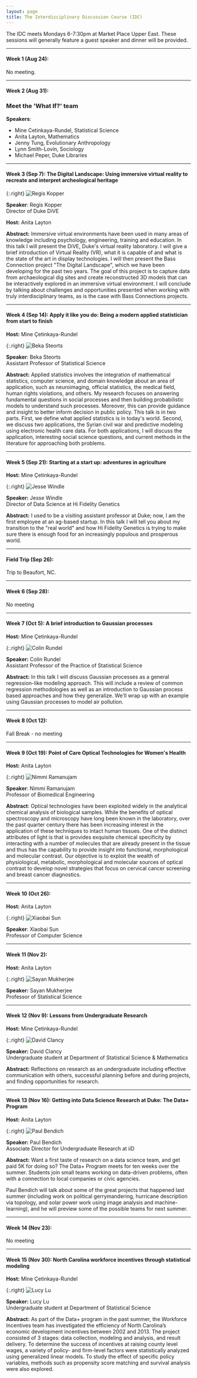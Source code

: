 ```yaml
---
layout: page
title: The Interdisciplinary Discussion Course (IDC)
---
```


The IDC meets Mondays 6-7:30pm at Market Place Upper East. These sessions will generally feature a guest speaker and dinner will be provided.

* * *

#### Week 1 (Aug 24): 

No meeting.

* * *

#### Week 2 (Aug 31): 

### Meet the 'What If?' team

**Speakers**: 

* Mine Cetinkaya-Rundel, Statistical Science
* Anita Layton, Mathematics
* Jenny Tung, Evolutionary Anthropology
* Lynn Smith-Lovin, Sociology
* Michael Peper, Duke Libraries

* * *

#### Week 3 (Sep 7): The Digital Landscape: Using immersive virtual reality to recreate and interpret archeological heritage

{:.right}
![Regis Kopper](photos/regis_kopper.png)

**Speaker**: Regis Kopper <br>
Director of Duke DiVE

**Host:** Anita Layton

**Abstract:**  Immersive virtual environments have been used in many areas of knowledge
including psychology, engineering, training and education. In this talk
I will present the DiVE, Duke's virtual reality laboratory. I will give
a brief introduction of Virtual Reality (VR), what it is capable of and
what is the state of the art in display technologies. I will then
present the Bass Connection project "The Digital Landscape",  which we
have been developing for the past two years. The goal of this project is
to capture data from archaeological dig sites and create reconstructed 3D
models that can be interactively explored in an immersive virtual
environment. I will conclude by talking about challenges and
opportunities presented when working with truly interdisciplinary teams,
as is the case with Bass Connections projects.

* * *

#### Week 4 (Sep 14): Apply it like you do: Being a modern applied statistician from start to finish


**Host:** Mine Çetinkaya-Rundel

{:.right}
![Beka Steorts](photos/beka_steorts.png)

**Speaker**: Beka Steorts <br>
Assistant Professor of Statistical Science

**Abstract:** Applied statistics involves the integration of mathematical 
statistics, computer science, and domain knowledge about an area of 
application, such as neuroimaging, official statistics, the medical field, 
human rights violations, and others. My research focuses on answering 
fundamental questions in social processes and then building probabilistic 
models to understand such processes. Moreover, this can provide guidance and 
insight to better inform decision in public policy. This talk is in two parts. 
First, we define what applied statistics is in today's world. Second, we 
discuss two applications, the Syrian civil war and predictive modeling using 
electronic health care data. For both applications, I will discuss the 
application, interesting social science questions, and current methods in the 
literature for approaching both problems. 

* * *

#### Week 5 (Sep 21): Starting at a start up: adventures in agriculture

**Host:** Mine Çetinkaya-Rundel

{:.right}
![Jesse Windle](photos/jesse_windle.png)

**Speaker:** Jesse Windle <br>
Director of Data Science at Hi Fidelity Genetics

**Abstract:** I used to be a visiting assistant professor at Duke; now, I am the
first employee at an ag-based startup. In this talk I will tell you about my
transition to the "real world" and how Hi Fidelity Genetics is trying to make
sure there is enough food for an increasingly populous and prosperous world.

* * *

#### Field Trip (Sep 26):

Trip to Beaufort, NC.

* * *

#### Week 6 (Sep 28):

No meeting

* * *

#### Week 7 (Oct 5): A brief introduction to Gaussian processes

**Host:** Mine Çetinkaya-Rundel

{:.right}
![Colin Rundel](photos/colin_rundel.png)

**Speaker:** Colin Rundel <br>
Assistant Professor of the Practice of Statistical Science

**Abstract:** In this talk I will discuss Gaussian processes as a general 
regression-like modeling approach. This will include a review of common 
regression methodologies as well as an introduction to Gaussian process 
based approaches and how they generalize. We'll wrap up with an example 
using Gaussian processes to model air pollution.

* * *

#### Week 8 (Oct 12):

Fall Break - no meeting

* * * 

#### Week 9 (Oct 19): Point of Care Optical Technologies for Women's Health

**Host:** Anita Layton

{:.right}
![Nimmi Ramanujam](photos/nimmi_ramanujam.png)

**Speaker**: Nimmi Ramanujam <br>
Professor of Biomedical Engineering

**Abstract**: Optical technologies have been exploited widely in the analytical
chemical analysis of biological samples. While the benefits of optical
spectroscopy and microscopy have long been known in the laboratory, over
the past quarter century there has been increasing interest in the
application of these techniques to intact human tissues. One of the
distinct attributes of light is that is provides exquisite chemical
specificity by interacting with a number of molecules that are already
present in the tissue and thus has the capability to provide insight
into functional, morphological and molecular contrast. Our objective is
to exploit the wealth of physiological, metabolic, morphological and
molecular sources of optical contrast to develop novel strategies that
focus on cervical cancer screening and breast cancer diagnostics.

* * * 

#### Week 10 (Oct 26):

**Host:** Anita Layton

{:.right}
![Xiaobai Sun](photos/xiaobai_sun.png)

**Speaker**: Xiaobai Sun <br>
Professor of Computer Science

* * * 

#### Week 11 (Nov 2):

**Host:** Anita Layton

{:.right}
![Sayan Mukherjee](photos/sayan_mukherjee.png)

**Speaker:** Sayan Mukherjee <br>
Professor of Statistical Science

* * * 

#### Week 12 (Nov 9): Lessons from Undergraduate Research

**Host:** Mine Çetinkaya-Rundel

{:.right}
![David Clancy](photos/david_clancy.png)

**Speaker:** David Clancy <br>
Undergraduate student at Department of Statistical Science & Mathematics

**Abstract:** Reflections on research as an undergraduate 
including effective communication with others, successful 
planning before and during projects, and finding opportunities 
for research.

* * * 

#### Week 13 (Nov 16): Getting into Data Science Research at Duke: The Data+ Program

**Host:** Anita Layton

{:.right}
![Paul Bendich](photos/paul_bendich.png)

**Speaker:** Paul Bendich <br>
Associate Director for Undergraduate Research at iiD

**Abstract:** Want a first taste of research on a data science team, and get paid 5K
for doing so? The Data+ Program meets for ten weeks over the summer.
Students join small teams working on data-driven problems, often with a
connection to local companies or civic agencies.

Paul Bendich will talk about some of the great projects that happened
last summer (including work on political gerrymandering, hurricane
description via topology, and solar power work using image analysis and
machine-learning), and he will preview some of the possible teams for
next summer.

* * * 

#### Week 14 (Nov 23):

No meeting

* * * 

#### Week 15 (Nov 30): North Carolina workforce incentives through statistical modeling

**Host:** Mine Çetinkaya-Rundel

{:.right}
![Lucy Lu](photos/lucy_lu.png)

**Speaker:** Lucy Lu <br>
Undergraduate student at Department of Statistical Science

**Abstract:** As part of the Data+ program in the past summer, the Workforce 
Incentives team has investigated the efficiency of North Carolina’s economic 
development incentives between 2002 and 2013. The project consisted of 3 stages: 
data collection, modeling and analysis, and result delivery. To determine the 
success of incentives at raising county level wages, a variety of policy- and 
firm-level factors were statistically analyzed using generalized linear models. 
To study the effect of specific policy variables, methods such as propensity 
score matching and survival analysis were also explored.